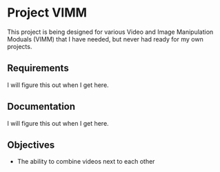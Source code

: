 # Project VIMM
This project is being designed for various Video and Image Manipulation Moduals (VIMM) that I have needed, but never had ready for my own projects.

## Requirements
I will figure this out when I get here.

## Documentation
I will figure this out when I get here.

## Objectives
- The ability to combine videos next to each other